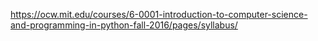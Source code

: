 https://ocw.mit.edu/courses/6-0001-introduction-to-computer-science-and-programming-in-python-fall-2016/pages/syllabus/
